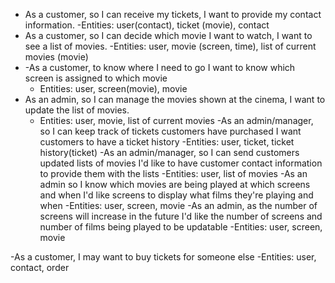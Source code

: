 - As a customer, so I can receive my tickets, I want to provide my contact information.
    -Entities: user(contact), ticket (movie), contact
- As a customer, so I can decide which movie I want to watch, I want to see a list of movies.
    -Entities: user, movie (screen, time), list of current movies (movie)
- -As a customer, to know where I need to go I want to know which screen is assigned to which movie 
    - Entities: user, screen(movie), movie
- As an admin, so I can manage the movies shown at the cinema, I want to update the list of movies.
    - Entities: user, movie, list of current movies
-As an admin/manager, so I can keep track of tickets customers have purchased I want customers to have a ticket history
    -Entities: user, ticket, ticket history(ticket)
-As an admin/manager, so I can send customers updated lists of movies I'd like to have customer contact information to provide them with the lists
    -Entities: user, list of movies
-As an admin so I know which movies are being played at which screens and when I'd like screens to display what films they're playing and when
    -Entities: user, screen, movie
-As an admin, as the number of screens will increase in the future I'd like the number of screens and number of films being played to be updatable
    -Entities: user, screen, movie


-As a customer, I may want to buy tickets for someone else
    -Entities: user, contact, order